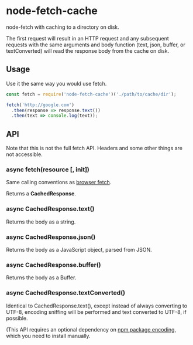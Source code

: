 # node-fetch-cache

node-fetch with caching to a directory on disk.

The first request will result in an HTTP request and any subsequent requests with the same arguments and body function (text, json, buffer, or textConverted) will read the response body from the cache on disk.

## Usage

Use it the same way you would use fetch.

```js
const fetch = require('node-fetch-cache')('./path/to/cache/dir');

fetch('http://google.com')
  .then(response => response.text())
  .then(text => console.log(text));
```

## API

Note that this is not the full fetch API. Headers and some other things are not accessible.

### async fetch(resource [, init])

Same calling conventions as [browser fetch](https://developer.mozilla.org/en-US/docs/Web/API/WindowOrWorkerGlobalScope/fetch).

Returns a **CachedResponse**.

### async CachedResponse.text()

Returns the body as a string.

### async CachedResponse.json()

Returns the body as a JavaScript object, parsed from JSON.

### async CachedResponse.buffer()

Returns the body as a Buffer.

### async CachedResponse.textConverted()

Identical to CachedResponse.text(), except instead of always converting to UTF-8, encoding sniffing will be performed and text converted to UTF-8, if possible.

(This API requires an optional dependency on [npm package encoding](https://www.npmjs.com/package/encoding), which you need to install manually. 